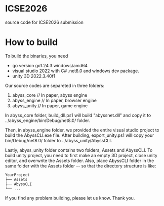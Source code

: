 # ICSE2026
source code for ICSE2026 submission

# How to build

To build the binaries, you need
* go version go1.24.3 windows/amd64
* visual studio 2022 with C# .net8.0 and windows dev package.
* unity 3D 2022.3.40f1

Our source codes are separeted in three folders:
1) abyss_core // In paper, abyss engine
2) abyss_engine // In paper, browser engine
3) abyss_unity // In paper, game engine

In abyss_core folder, build_dll.ps1 will build "abyssnet.dll" and copy it to ../abyss_engine/bin/Debug/net8.0/ folder.

Then, in abyss_engine folder, we provided the entire visual studio project to build the AbyssCLI.exe file.
After building, export_unity.ps1 will copy your bin/Debug/net8.0/ folder to ../abyss_unity/AbyssCLI.

Lastly, abyss_unity folder contains two folders, Assets and AbyssCLI.
To build unity project, you need to first make an empty 3D project, close unity editor, and overwrite the Assets folder.
Also, place AbyssCLI folder in the same folder with the Assets folder -- so that the directory structure is like:

```md
YourProject
├── Assets
├── AbyssCLI
└── ...
```

If you find any problem building, please let us know.
Thank you.
